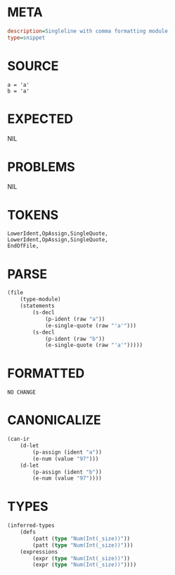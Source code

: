 # META
~~~ini
description=Singleline with comma formatting module
type=snippet
~~~
# SOURCE
~~~roc
a = 'a'
b = 'a'
~~~
# EXPECTED
NIL
# PROBLEMS
NIL
# TOKENS
~~~zig
LowerIdent,OpAssign,SingleQuote,
LowerIdent,OpAssign,SingleQuote,
EndOfFile,
~~~
# PARSE
~~~clojure
(file
	(type-module)
	(statements
		(s-decl
			(p-ident (raw "a"))
			(e-single-quote (raw "'a'")))
		(s-decl
			(p-ident (raw "b"))
			(e-single-quote (raw "'a'")))))
~~~
# FORMATTED
~~~roc
NO CHANGE
~~~
# CANONICALIZE
~~~clojure
(can-ir
	(d-let
		(p-assign (ident "a"))
		(e-num (value "97")))
	(d-let
		(p-assign (ident "b"))
		(e-num (value "97"))))
~~~
# TYPES
~~~clojure
(inferred-types
	(defs
		(patt (type "Num(Int(_size))"))
		(patt (type "Num(Int(_size))")))
	(expressions
		(expr (type "Num(Int(_size))"))
		(expr (type "Num(Int(_size))"))))
~~~

